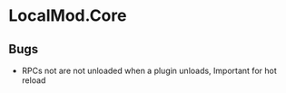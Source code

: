 # LocalMod.Core

## Bugs
 - RPCs not are not unloaded when a plugin unloads, Important for hot reload
